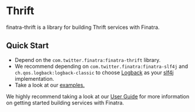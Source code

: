 Thrift
==========================================================
finatra-thrift is a library for building Thrift services with Finatra.

Quick Start
-----------------------------------------------------------
* Depend on the `com.twitter.finatra:finatra-thrift` library.
* We recommend depending on `com.twitter.finatra:finatra-slf4j` and `ch.qos.logback:logback-classic` to choose [Logback](http://logback.qos.ch/) as your [slf4j](http://www.slf4j.org/manual.html) implementation.
* Take a look at our [examples.](../examples/)


We highly recommend taking a look at our [User Guide](http://twitter.github.io/finatra/user-guide/) for more information on getting started building services with Finatra.
